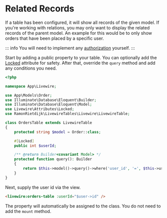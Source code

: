 # Related Records

If a table has been configured, it will show all records of the given model. If you're working with relations, you may only want to display the related records of the parent model. An example for this would be to only show orders that have been placed by a specific user.

::: info
You will need to implement any [authorization](https://laravel.com/docs/master/authorization) yourself.
:::

Start by adding a public property to your table. You can optionally add the [Locked](https://livewire.laravel.com/docs/locked) attribute for safety. After that, override the `query` method and add any conditions you need.

```php
<?php

namespace App\Livewire;

use App\Models\Order;
use Illuminate\Database\Eloquent\Builder;
use Illuminate\Database\Eloquent\Model;
use Livewire\Attributes\Locked;
use RamonRietdijk\LivewireTables\Livewire\LivewireTable;

class OrdersTable extends LivewireTable
{
    protected string $model = Order::class;

    #[Locked]
    public int $userId;

    /** @return Builder<covariant Model> */
    protected function query(): Builder
    {
        return $this->model()->query()->where('user_id', '=', $this->userId);
    }
}
```

Next, supply the user id via the view.

```html
<livewire:orders-table :userId="$user->id" />
```

The property will automatically be assigned to the class. You do not need to add the `mount` method.
